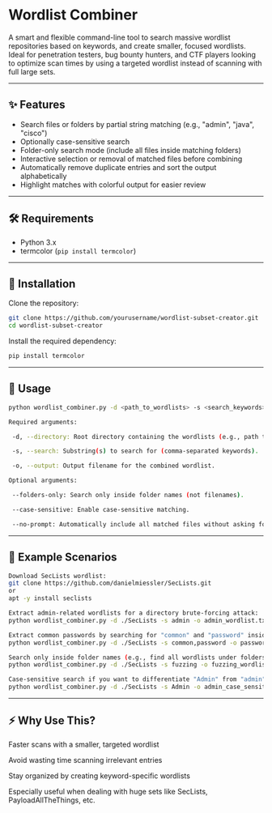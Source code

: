 # Wordlist Combiner

A smart and flexible command-line tool to search massive wordlist repositories based on keywords, and create smaller, focused wordlists.  
Ideal for penetration testers, bug bounty hunters, and CTF players looking to optimize scan times by using a targeted wordlist instead of scanning with full large sets.

---

## ✨ Features

- Search files or folders by partial string matching (e.g., "admin", "java", "cisco")
- Optionally case-sensitive search
- Folder-only search mode (include all files inside matching folders)
- Interactive selection or removal of matched files before combining
- Automatically remove duplicate entries and sort the output alphabetically
- Highlight matches with colorful output for easier review

---

## 🛠️ Requirements

- Python 3.x
- termcolor (`pip install termcolor`)

---

## 🚀 Installation

Clone the repository:

```bash
git clone https://github.com/yourusername/wordlist-subset-creator.git
cd wordlist-subset-creator
```
Install the required dependency:
```bash
pip install termcolor
```
---

## 📖 Usage
```bash
python wordlist_combiner.py -d <path_to_wordlists> -s <search_keywords> -o <output_file> [options]

Required arguments:

 -d, --directory: Root directory containing the wordlists (e.g., path to SecLists).

 -s, --search: Substring(s) to search for (comma-separated keywords).

 -o, --output: Output filename for the combined wordlist.

Optional arguments:

 --folders-only: Search only inside folder names (not filenames).

 --case-sensitive: Enable case-sensitive matching.

 --no-prompt: Automatically include all matched files without asking for manual selection.
```
---

## 🎯 Example Scenarios
```bash
Download SecLists wordlist:
git clone https://github.com/danielmiessler/SecLists.git
or
apt -y install seclists

Extract admin-related wordlists for a directory brute-forcing attack:
python wordlist_combiner.py -d ./SecLists -s admin -o admin_wordlist.txt

Extract common passwords by searching for "common" and "password" inside filenames:
python wordlist_combiner.py -d ./SecLists -s common,password -o passwords_subset.txt

Search only inside folder names (e.g., find all wordlists under folders named "fuzzing"):
python wordlist_combiner.py -d ./SecLists -s fuzzing -o fuzzing_wordlist.txt --folders-only

Case-sensitive search if you want to differentiate "Admin" from "admin":
python wordlist_combiner.py -d ./SecLists -s Admin -o admin_case_sensitive.txt --case-sensitive
```
---

## ⚡ Why Use This?

Faster scans with a smaller, targeted wordlist

Avoid wasting time scanning irrelevant entries

Stay organized by creating keyword-specific wordlists

Especially useful when dealing with huge sets like SecLists, PayloadAllTheThings, etc.
